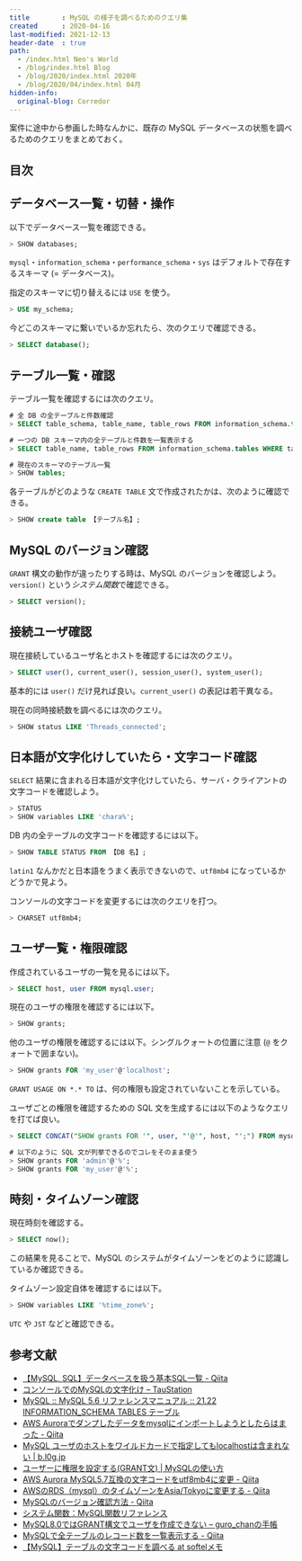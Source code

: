 ```yaml
---
title        : MySQL の様子を調べるためのクエリ集
created      : 2020-04-16
last-modified: 2021-12-13
header-date  : true
path:
  - /index.html Neo's World
  - /blog/index.html Blog
  - /blog/2020/index.html 2020年
  - /blog/2020/04/index.html 04月
hidden-info:
  original-blog: Corredor
---
```


案件に途中から参画した時なんかに、既存の MySQL データベースの状態を調べるためのクエリをまとめておく。

## 目次

## データベース一覧・切替・操作

以下でデータベース一覧を確認できる。

```sql
> SHOW databases;
```

`mysql`・`information_schema`・`performance_schema`・`sys` はデフォルトで存在するスキーマ (= データベース)。

指定のスキーマに切り替えるには `USE` を使う。

```sql
> USE my_schema;
```

今どこのスキーマに繋いでいるか忘れたら、次のクエリで確認できる。

```sql
> SELECT database();
```

## テーブル一覧・確認

テーブル一覧を確認するには次のクエリ。

```sql
# 全 DB の全テーブルと件数確認
> SELECT table_schema, table_name, table_rows FROM information_schema.tables;

# 一つの DB スキーマ内の全テーブルと件数を一覧表示する
> SELECT table_name, table_rows FROM information_schema.tables WHERE table_schema = '【スキーマ名】';

# 現在のスキーマのテーブル一覧
> SHOW tables;
```

各テーブルがどのような `CREATE TABLE` 文で作成されたかは、次のように確認できる。

```sql
> SHOW create table 【テーブル名】;
```

## MySQL のバージョン確認

`GRANT` 構文の動作が違ったりする時は、MySQL のバージョンを確認しよう。`version()` という*システム関数*で確認できる。

```sql
> SELECT version();
```

## 接続ユーザ確認

現在接続しているユーザ名とホストを確認するには次のクエリ。

```sql
> SELECT user(), current_user(), session_user(), system_user();
```

基本的には `user()` だけ見れば良い。`current_user()` の表記は若干異なる。

現在の同時接続数を調べるには次のクエリ。

```sql
> SHOW status LIKE 'Threads_connected';
```

## 日本語が文字化けしていたら・文字コード確認

`SELECT` 結果に含まれる日本語が文字化けしていたら、サーバ・クライアントの文字コードを確認しよう。

```sql
> STATUS
> SHOW variables LIKE 'chara%';
```

DB 内の全テーブルの文字コードを確認するには以下。

```sql
> SHOW TABLE STATUS FROM 【DB 名】;
```

`latin1` なんかだと日本語をうまく表示できないので、`utf8mb4` になっているかどうかで見よう。

コンソールの文字コードを変更するには次のクエリを打つ。

```sql
> CHARSET utf8mb4;
```

## ユーザ一覧・権限確認

作成されているユーザの一覧を見るには以下。

```sql
> SELECT host, user FROM mysql.user;
```

現在のユーザの権限を確認するには以下。

```sql
> SHOW grants;
```

他のユーザの権限を確認するには以下。シングルクォートの位置に注意 (`@` をクォートで囲まない)。

```sql
> SHOW grants FOR 'my_user'@'localhost';
```

`GRANT USAGE ON *.* TO` は、何の権限も設定されていないことを示している。

ユーザごとの権限を確認するための SQL 文を生成するには以下のようなクエリを打てば良い。

```sql
> SELECT CONCAT("SHOW grants FOR '", user, "'@'", host, "';") FROM mysql.user ORDER BY host, user;

# 以下のように SQL 文が列挙できるのでコレをそのまま使う
> SHOW grants FOR 'admin'@'%';
> SHOW grants FOR 'my_user'@'%';
```

## 時刻・タイムゾーン確認

現在時刻を確認する。

```sql
> SELECT now();
```

この結果を見ることで、MySQL のシステムがタイムゾーンをどのように認識しているか確認できる。

タイムゾーン設定自体を確認するには以下。

```sql
> SHOW variables LIKE '%time_zone%';
```

`UTC` や `JST` などと確認できる。

## 参考文献

- [【MySQL, SQL】データベースを扱う基本SQL一覧 - Qiita](https://qiita.com/knife0125/items/bb095a85d1a5d3c8f706)
- [コンソールでのMySQLの文字化け – TauStation](http://taustation.com/mysql-garbled-characters/)
- [MySQL :: MySQL 5.6 リファレンスマニュアル :: 21.22 INFORMATION_SCHEMA TABLES テーブル](https://dev.mysql.com/doc/refman/5.6/ja/tables-table.html)
- [AWS Auroraでダンプしたデータをmysqlにインポートしようとしたらはまった - Qiita](https://qiita.com/maromaro0013/items/6544bfbbc817a8178fd8)
- [MySQL ユーザのホストをワイルドカードで指定してもlocalhostは含まれない | b.l0g.jp](https://b.l0g.jp/mysql/user-at-localhost/)
- [ユーザーに権限を設定する(GRANT文) | MySQLの使い方](https://www.dbonline.jp/mysql/user/index6.html)
- [AWS Aurora MySQL5.7互換の文字コードをutf8mb4に変更 - Qiita](https://qiita.com/shohein/items/ed192526f68ceb1ec60b)
- [AWSのRDS（mysql）のタイムゾーンをAsia/Tokyoに変更する - Qiita](https://qiita.com/chokosuki4400/items/8a37fb6e2c4f71c0bb42)
- [MySQLのバージョン確認方法 - Qiita](https://qiita.com/haxpig/items/b270acb9550efddd5fe5)
- [システム関数：MySQL関数リファレンス](http://db.yulib.com/mysql/c8.html)
- [MySQL8.0ではGRANT構文でユーザを作成できない – guro_chanの手帳](https://www7390uo.sakura.ne.jp/wordpress/archives/456)
- [MySQLで全テーブルのレコード数を一覧表示する - Qiita](https://qiita.com/isobecky74/items/6efff247484f8e4fccae)
- [【MySQL】テーブルの文字コードを調べる at softelメモ](https://www.softel.co.jp/blogs/tech/archives/1470)
